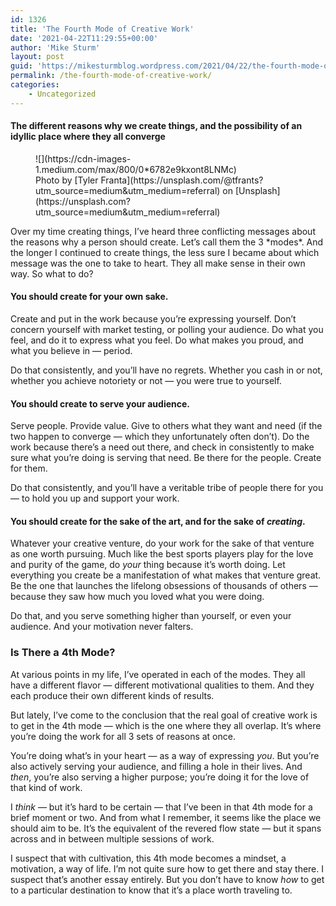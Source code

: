 ```yaml
---
id: 1326
title: 'The Fourth Mode of Creative Work'
date: '2021-04-22T11:29:55+00:00'
author: 'Mike Sturm'
layout: post
guid: 'https://mikesturmblog.wordpress.com/2021/04/22/the-fourth-mode-of-creative-work/'
permalink: /the-fourth-mode-of-creative-work/
categories:
    - Uncategorized
---
```


#### The different reasons why we create things, and the possibility of an idyllic place where they all converge

<figure class="wp-caption">![](https://cdn-images-1.medium.com/max/800/0*6782e9kxont8LNMc)<figcaption class="wp-caption-text">Photo by [Tyler Franta](https://unsplash.com/@tfrants?utm_source=medium&utm_medium=referral) on [Unsplash](https://unsplash.com?utm_source=medium&utm_medium=referral)</figcaption></figure>Over my time creating things, I’ve heard three conflicting messages about the reasons why a person should create. Let’s call them the 3 *modes*. And the longer I continued to create things, the less sure I became about which message was the one to take to heart. They all make sense in their own way. So what to do?

#### You should create for your own sake.

Create and put in the work because you’re expressing yourself. Don’t concern yourself with market testing, or polling your audience. Do what you feel, and do it to express what you feel. Do what makes you proud, and what you believe in — period.

Do that consistently, and you’ll have no regrets. Whether you cash in or not, whether you achieve notoriety or not — you were true to yourself.

#### You should create to serve your audience.

Serve people. Provide value. Give to others what they want and need (if the two happen to converge — which they unfortunately often don’t). Do the work because there’s a need out there, and check in consistently to make sure what you’re doing is serving that need. Be there for the people. Create for them.

Do that consistently, and you’ll have a veritable tribe of people there for you — to hold you up and support your work.

#### You should create for the sake of the art, and for the sake of *creating*.

Whatever your creative venture, do your work for the sake of that venture as one worth pursuing. Much like the best sports players play for the love and purity of the game, do *your* thing because it’s worth doing. Let everything you create be a manifestation of what makes that venture great. Be the one that launches the lifelong obsessions of thousands of others — because they saw how much you loved what you were doing.

Do that, and you serve something higher than yourself, or even your audience. And your motivation never falters.

### Is There a 4th Mode?

At various points in my life, I’ve operated in each of the modes. They all have a different flavor — different motivational qualities to them. And they each produce their own different kinds of results.

But lately, I’ve come to the conclusion that the real goal of creative work is to get in the 4th mode — which is the one where they all overlap. It’s where you’re doing the work for all 3 sets of reasons at once.

You’re doing what’s in your heart — as a way of expressing *you*. But you’re also actively serving your audience, and filling a hole in their lives. And *then*, you’re also serving a higher purpose; you’re doing it for the love of that kind of work.

I *think* — but it’s hard to be certain — that I’ve been in that 4th mode for a brief moment or two. And from what I remember, it seems like the place we should aim to be. It’s the equivalent of the revered flow state — but it spans across and in between multiple sessions of work.

I suspect that with cultivation, this 4th mode becomes a mindset, a motivation, a way of life. I’m not quite sure how to get there and stay there. I suspect that’s another essay entirely. But you don’t have to know *how* to get to a particular destination to know that it’s a place worth traveling to.